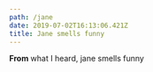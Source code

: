 ```yaml
---
path: /jane
date: 2019-07-02T16:13:06.421Z
title: Jane smells funny
---
```

**From** what I heard, jane smells funny
